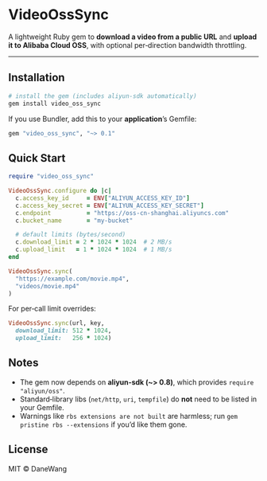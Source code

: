 # VideoOssSync

A lightweight Ruby gem to **download a video from a public URL** and **upload it to Alibaba Cloud OSS**, with optional per‑direction bandwidth throttling.

---

## Installation

```bash
# install the gem (includes aliyun-sdk automatically)
gem install video_oss_sync
```

If you use Bundler, add this to your **application**’s Gemfile:

```ruby
gem "video_oss_sync", "~> 0.1"
```

## Quick Start

```ruby
require "video_oss_sync"

VideoOssSync.configure do |c|
  c.access_key_id     = ENV["ALIYUN_ACCESS_KEY_ID"]
  c.access_key_secret = ENV["ALIYUN_ACCESS_KEY_SECRET"]
  c.endpoint          = "https://oss-cn-shanghai.aliyuncs.com"
  c.bucket_name       = "my-bucket"

  # default limits (bytes/second)
  c.download_limit = 2 * 1024 * 1024  # 2 MB/s
  c.upload_limit   = 1 * 1024 * 1024  # 1 MB/s
end

VideoOssSync.sync(
  "https://example.com/movie.mp4",
  "videos/movie.mp4"
)
```

For per‑call limit overrides:

```ruby
VideoOssSync.sync(url, key,
  download_limit: 512 * 1024,
  upload_limit:   256 * 1024)
```

## Notes
* The gem now depends on **aliyun‑sdk (~> 0.8)**, which provides `require "aliyun/oss"`.
* Standard‑library libs (`net/http`, `uri`, `tempfile`) do **not** need to be listed in your Gemfile.
* Warnings like `rbs extensions are not built` are harmless; run `gem pristine rbs --extensions` if you’d like them gone.

## License
MIT © DaneWang
